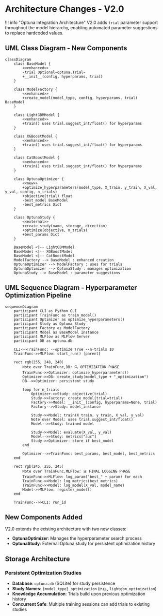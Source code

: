 # Architecture Changes - V2.0

!!! info "Optuna Integration Architecture"
    V2.0 adds `trial` parameter support throughout the model hierarchy, enabling automated parameter suggestions to replace hardcoded values.
    
## UML Class Diagram - New Components

```mermaid
classDiagram
    class BaseModel {
        <<enhanced>>
        -trial Optional~optuna.Trial~
        +__init__(config, hyperparams, trial)
    }
    
    class ModelFactory {
        <<enhanced>>
        +create_model(model_type, config, hyperparams, trial) BaseModel
    }
    
    class LightGBMModel {
        <<enhanced>>
        +train() uses trial.suggest_int/float() for hyperparams
    }
    
    class XGBoostModel {
        <<enhanced>>
        +train() uses trial.suggest_int/float() for hyperparams
    }
    
    class CatBoostModel {
        <<enhanced>>
        +train() uses trial.suggest_int/float() for hyperparams
    }
    
    class OptunaOptimizer {
        <<new>>
        +optimize_hyperparameters(model_type, X_train, y_train, X_val, y_val, config, n_trials)
        +objective(trial) float
        -best_model BaseModel
        -best_metrics Dict
    }
    
    class OptunaStudy {
        <<external>>
        +create_study(name, storage, direction)
        +optimize(objective, n_trials)
        +best_params Dict
    }
    
    BaseModel <|-- LightGBMModel
    BaseModel <|-- XGBoostModel
    BaseModel <|-- CatBoostModel
    ModelFactory --> BaseModel : enhanced creation
    OptunaOptimizer --> ModelFactory : uses for trials
    OptunaOptimizer --> OptunaStudy : manages optimization
    OptunaStudy --> BaseModel : parameter suggestions
```

## UML Sequence Diagram - Hyperparameter Optimization Pipeline

```mermaid
sequenceDiagram
    participant CLI as Python CLI
    participant TrainFunc as train_model()
    participant Optimizer as optimize_hyperparameters()
    participant Study as Optuna Study
    participant Factory as ModelFactory
    participant Model as BaseModel Instance
    participant MLFlow as MLFlow Server
    participant DB as optuna.db
    
    CLI->>TrainFunc: --optimize True --n-trials 10
    TrainFunc->>MLFlow: start_run() [parent]
    
    rect rgb(255, 248, 240)
        Note over TrainFunc,DB: 🔍 OPTIMIZATION PHASE
        TrainFunc->>Optimizer: optimize_hyperparameters()
        Optimizer->>DB: create_study(model_type + "_optimization")
        DB-->>Optimizer: persistent study
        
        loop for n_trials
            Optimizer->>Study: objective(trial)
            Study->>Factory: create_model(trial=trial)
            Factory->>Model: __init__(config, hyperparams=None, trial)
            Factory-->>Study: model_instance
            
            Study->>Model: train(X_train, y_train, X_val, y_val)
            Note over Model: uses trial.suggest_int/float()
            Model-->>Study: trained model
            
            Study->>Model: evaluate(X_val, y_val)
            Model-->>Study: metrics["auc"]
            Study->>Optimizer: store if best_model
        end
        
        Optimizer-->>TrainFunc: best_params, best_model, best_metrics
    end
    
    rect rgb(245, 255, 245)
        Note over TrainFunc,MLFlow: 📊 FINAL LOGGING PHASE
        TrainFunc->>MLFlow: log_param("best_" + param) for each
        TrainFunc->>Model: log_metrics(best_metrics)
        TrainFunc->>Model: log_model(X_val, model_name)
        Model->>MLFlow: register_model()
    end
    
    TrainFunc-->>CLI: run_id
```

## New Components Added

V2.0 extends the existing architecture with two new classes:

- **OptunaOptimizer**: Manages the hyperparameter search process
- **OptunaStudy**: External Optuna study for persistent optimization history

## Storage Architecture

### Persistent Optimization Studies
- **Database**: `optuna.db` (SQLite) for study persistence
- **Study Names**: `{model_type}_optimization` (e.g., `lightgbm_optimization`)
- **Knowledge Accumulation**: Trials build upon previous optimization history
- **Concurrent Safe**: Multiple training sessions can add trials to existing studies